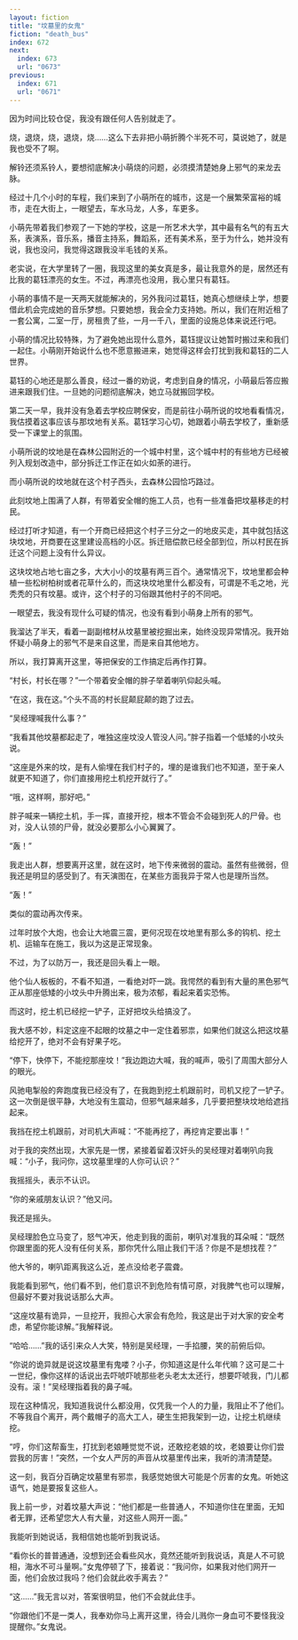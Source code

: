 ```yaml
---
layout: fiction
title: "坟墓里的女鬼"
fiction: "death_bus"
index: 672
next:
  index: 673
  url: "0673"
previous:
  index: 671
  url: "0671"
---
```

因为时间比较仓促，我没有跟任何人告别就走了。

烧，退烧，烧，退烧，烧……这么下去非把小萌折腾个半死不可，莫说她了，就是我也受不了啊。

解铃还须系铃人，要想彻底解决小萌烧的问题，必须摸清楚她身上邪气的来龙去脉。

经过十几个小时的车程，我们来到了小萌所在的城市，这是一个展繁荣富裕的城市，走在大街上，一眼望去，车水马龙，人多，车更多。

小萌先带着我们参观了一下她的学校，这是一所艺术大学，其中最有名气的有五大系，表演系，音乐系，播音主持系，舞蹈系，还有美术系，至于为什么，她并没有说，我也没问，我觉得这跟我没半毛钱的关系。

老实说，在大学里转了一圈，我现这里的美女真是多，最让我意外的是，居然还有比我的葛钰漂亮的女生。不过，再漂亮也没用，我心里只有葛钰。

小萌的事情不是一天两天就能解决的，另外我问过葛钰，她真心想继续上学，想要借此机会完成她的音乐梦想。只要她想，我会全力支持她。所以，我们在附近租了一套公寓，二室一厅，房租贵了些，一月一千八，里面的设施总体来说还行吧。

小萌的情况比较特殊，为了避免她出现什么意外，葛钰提议让她暂时搬过来和我们一起住。小萌刚开始说什么也不愿意搬进来，她觉得这样会打扰到我和葛钰的二人世界。

葛钰的心地还是那么善良，经过一番的劝说，考虑到自身的情况，小萌最后答应搬进来跟我们住。一旦她的问题彻底解决，她立马就搬回学校。

第二天一早，我并没有急着去学校应聘保安，而是前往小萌所说的坟地看看情况，我估摸着这事应该与那坟地有关系。葛钰学习心切，她跟着小萌去学校了，重新感受一下课堂上的氛围。

小萌所说的坟地是在森林公园附近的一个城中村里，这个城中村的有些地方已经被列入规划改造中，部分拆迁工作正在如火如荼的进行。

而小萌所说的坟地就在这个村子西头，去森林公园恰巧路过。

此刻坟地上围满了人群，有带着安全帽的施工人员，也有一些准备把坟墓移走的村民。

经过打听才知道，有一个开商已经把这个村子三分之一的地皮买走，其中就包括这块坟地，开商要在这里建设高档的小区。拆迁赔偿款已经全部到位，所以村民在拆迁这个问题上没有什么异议。

这块坟地占地七亩之多，大大小小的坟墓有两三百个。通常情况下，坟地里都会种植一些松树柏树或者花草什么的，而这块坟地里什么都没有，可谓是不毛之地，光秃秃的只有坟墓。或许，这个村子的习俗跟其他村子的不同吧。

一眼望去，我没有现什么可疑的情况，也没有看到小萌身上所有的邪气。

我溜达了半天，看着一副副棺材从坟墓里被挖掘出来，始终没现异常情况。我开始怀疑小萌身上的邪气不是来自这里，而是来自其他地方。

所以，我打算离开这里，等把保安的工作搞定后再作打算。

“村长，村长在哪？”一个带着安全帽的胖子举着喇叭仰起头喊。

“在这，我在这。”个头不高的村长屁颠屁颠的跑了过去。

“吴经理喊我什么事？”

“我看其他坟墓都起走了，唯独这座坟没人管没人问。”胖子指着一个低矮的小坟头说。

“这座是外来的坟，是有人偷埋在我们村子的，埋的是谁我们也不知道，至于亲人就更不知道了，你们直接用挖土机挖开就行了。”

“哦，这样啊，那好吧。”

胖子喊来一辆挖土机，手一挥，直接开挖，根本不管会不会碰到死人的尸骨。也对，没人认领的尸骨，就没必要那么小心翼翼了。

“轰！”

我走出人群，想要离开这里，就在这时，地下传来微弱的震动。虽然有些微弱，但我还是明显的感受到了。有天演图在，在某些方面我异于常人也是理所当然。

“轰！”

类似的震动再次传来。

过年时放个大炮，也会让大地震三震，更何况现在坟地里有那么多的钩机、挖土机、运输车在施工，我以为这是正常现象。

不过，为了以防万一，我还是回头看上一眼。

他个仙人板板的，不看不知道，一看绝对吓一跳。我愕然的看到有大量的黑色邪气正从那座低矮的小坟头中升腾出来，极为浓郁，看起来着实恐怖。

而这时，挖土机已经挖一铲子，正好把坟头给搞没了。

我大感不妙，料定这座不起眼的坟墓之中一定住着邪祟，如果他们就这么把这坟墓给挖开了，绝对不会有好果子吃。

“停下，快停下，不能挖那座坟！”我边跑边大喊，我的喊声，吸引了周围大部分人的眼光。

风驰电掣般的奔跑度我已经没有了，在我跑到挖土机跟前时，司机又挖了一铲子。这一次倒是很平静，大地没有生震动，但邪气越来越多，几乎要把整块坟地给遮挡起来。

我挡在挖土机跟前，对司机大声喊：“不能再挖了，再挖肯定要出事！”

对于我的突然出现，大家先是一愣，紧接着留着汉奸头的吴经理对着喇叭向我喊：“小子，我问你，这坟墓里埋的人你可认识？”

我摇摇头，表示不认识。

“你的亲戚朋友认识？”他又问。

我还是摇头。

吴经理脸色立马变了，怒气冲天，他走到我的面前，喇叭对准我的耳朵喊：“既然你跟里面的死人没有任何关系，那你凭什么阻止我们干活？你是不是想找茬？”

他大爷的，喇叭距离我这么近，差点没给老子震聋。

我能看到邪气，他们看不到，他们意识不到危险有情可原，对我脾气也可以理解，但最好不要对我说话那么大声。

“这座坟墓有诡异，一旦挖开，我担心大家会有危险，我这是出于对大家的安全考虑，希望你能谅解。”我解释说。

“哈哈……”我的话引来众人大笑，特别是吴经理，一手掐腰，笑的前俯后仰。

“你说的诡异就是说这坟墓里有鬼喽？小子，你知道这是什么年代嘛？这可是二十一世纪，像你这样的话说出去吓唬吓唬那些老头老太太还行，想要吓唬我，门儿都没有。滚！”吴经理指着我的鼻子喊。

现在这种情况，我知道我说什么都没用，仅凭我一个人的力量，我阻止不了他们。不等我自个离开，两个戴帽子的高大工人，硬生生把我架到一边，让挖土机继续挖。

“哼，你们这帮畜生，打扰到老娘睡觉觉不说，还敢挖老娘的坟，老娘要让你们尝尝我的厉害！”突然，一个女人严厉的声音从坟墓里传出来，我听的清清楚楚。

这一刻，我百分百确定坟墓里有邪祟，我感觉她很大可能是个厉害的女鬼。听她这语气，她是要报复这些人。

我上前一步，对着坟墓大声说：“他们都是一些普通人，不知道你住在里面，无知者无罪，还希望您大人有大量，对这些人网开一面。”

我能听到她说话，我相信她也能听到我说话。

“看你长的普普通通，没想到还会看些风水，竟然还能听到我说话，真是人不可貌相，海水不可斗量啊。”女鬼停顿了下，接着说：“我问你，如果我对他们网开一面，他们会放过我吗？他们会就此收手离去？”

“这……”我无言以对，答案很明显，他们不会就此住手。

“你跟他们不是一类人，我奉劝你马上离开这里，待会儿溅你一身血可不要怪我没提醒你。”女鬼说。